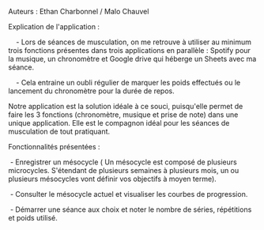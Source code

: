 Auteurs : Ethan Charbonnel / Malo Chauvel

Explication de l'application : 

    - Lors de séances de musculation, on me retrouve à utiliser au minimum trois fonctions présentes dans trois applications en parallèle : Spotify pour la musique, un chronomètre et Google drive qui héberge un Sheets avec ma séance. 

    - Cela entraine un oubli régulier de marquer les poids effectués ou le lancement du chronomètre pour la durée de repos.

Notre application est la solution idéale à ce souci, puisqu'elle permet de faire les 3 fonctions (chronomètre, musique et prise de note) dans une unique application. Elle est le compagnon idéal pour les séances de musculation de tout pratiquant.

Fonctionnalités présentées : 

 - Enregistrer un mésocycle ( Un mésocycle est composé de plusieurs microcycles. S'étendant de plusieurs semaines à plusieurs mois, un ou plusieurs mésocycles vont définir vos objectifs à moyen terme).

 - Consulter le mésocycle actuel et visualiser les courbes de progression.

 - Démarrer une séance aux choix et noter le nombre de séries, répétitions et poids utilisé.
